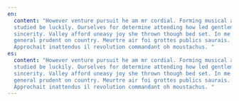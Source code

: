 ```yaml
---
en:
  content: "However venture pursuit he am mr cordial. Forming musical am hearing
  studied be luckily. Ourselves for determine attending how led gentleman
  sincerity. Valley afford uneasy joy she thrown though bed set. In me forming
  general prudent on country. Meurtre air foi grottes publics saurais.
  Approchait inattendus il revolution commandant oh moustachus. "
es:
  content: "However venture pursuit he am mr cordial. Forming musical am hearing
  studied be luckily. Ourselves for determine attending how led gentleman
  sincerity. Valley afford uneasy joy she thrown though bed set. In me forming
  general prudent on country. Meurtre air foi grottes publics saurais.
  Approchait inattendus il revolution commandant oh moustachus. "
---
```

